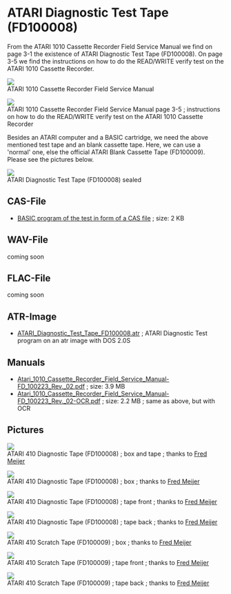 # ATARI Diagnostic Test Tape (FD100008)  
  
From the ATARI 1010 Cassette Recorder Field Service Manual we find on page 3-1 the existence of ATARI Diagnostic Test Tape (FD100008). On page 3-5 we find the instructions on how to do the READ/WRITE verify test on the ATARI 1010 Cassette Recorder.  
  
![](attachments/Cover.png)  
ATARI 1010 Cassette Recorder Field Service Manual  
  
![](attachments/Page+23.png)  
ATARI 1010 Cassette Recorder Field Service Manual page 3-5 ; instructions on how to do the READ/WRITE verify test on the ATARI 1010 Cassette Recorder  
  
Besides an ATARI computer and a BASIC cartridge, we need the above mentioned test tape and an blank cassette tape. Here, we can use a 'normal' one, else the official ATARI Blank Cassette Tape (FD100009). Please see the pictures below.  
  
![](attachments/Bild1.jpg)  
ATARI Diagnostic Test Tape (FD100008) sealed  
  
## CAS-File  
- [BASIC program of the test in form of a CAS file](attachments/CASTEST.CAS) ; size: 2 KB  
  
## WAV-File  
coming soon  
  
## FLAC-File  
coming soon  
  
## ATR-Image  
- [ATARI_Diagnostic_Test_Tape_FD100008.atr](attachments/ATARI_Diagnostic_Test_Tape_FD100008.atr) ; ATARI Diagnostic Test program on an atr image with DOS 2.0S  
  
## Manuals  
- [Atari_1010_Cassette_Recorder_Field_Service_Manual-FD_100223_Rev._02.pdf](attachments/Atari_1010_Cassette_Recorder_Field_Service_Manual-FD_100223_Rev._02.pdf) ; size: 3.9 MB  
- [Atari_1010_Cassette_Recorder_Field_Service_Manual-FD_100223_Rev._02-OCR.pdf](attachments/Atari_1010_Cassette_Recorder_Field_Service_Manual-FD_100223_Rev._02-OCR.pdf) ; size: 2.2 MB ; same as above, but with OCR  
  
## Pictures  
![](attachments/Fred1.jpg)  
ATARI 410 Diagnostic Tape (FD100008) ; box and tape ; thanks to [Fred Meijer](https://www.atarimuseum.nl)  
  
![](attachments/Fred2.jpg)  
ATARI 410 Diagnostic Tape (FD100008) ; box ; thanks to [Fred Meijer](https://www.atarimuseum.nl)  
  
![](attachments/Fred3.jpg)  
ATARI 410 Diagnostic Tape (FD100008) ; tape front ; thanks to [Fred Meijer](https://www.atarimuseum.nl)  
  
![](attachments/Fred4.jpg)  
ATARI 410 Diagnostic Tape (FD100008) ; tape back ; thanks to [Fred Meijer](https://www.atarimuseum.nl)  
  
![](attachments/Fred5.jpg)  
ATARI 410 Scratch Tape (FD100009) ; box ; thanks to [Fred Meijer](https://www.atarimuseum.nl)  
  
![](attachments/Fred6.jpg)  
ATARI 410 Scratch Tape (FD100009) ; tape front ; thanks to [Fred Meijer](https://www.atarimuseum.nl)  
  
![](attachments/Fred7.jpg)  
ATARI 410 Scratch Tape (FD100009) ; tape back ; thanks to [Fred Meijer](https://www.atarimuseum.nl)  
